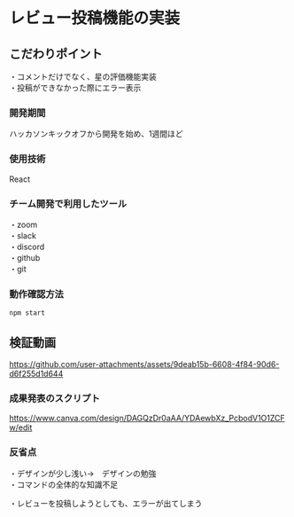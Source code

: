 # レビュー投稿機能の実装

## こだわりポイント
・コメントだけでなく、星の評価機能実装　　　　                               　　　　　　　　　　　　　　　　　　　　　　　　　　　　　　　　　          　　　　　　　　　　　　　　　　　　　　　　　　　　　　　　
・投稿ができなかった際にエラー表示

### 開発期間
ハッカソンキックオフから開発を始め、1週間ほど
### 使用技術
React

### チーム開発で利用したツール
・zoom　　　　　　　　　　　　　　　　　　　　　　　　　　　　　　　　　　　　　　　　　　　　　　　　　　　　　　　　　　　　　　　　　　　　　　　　　　　　　　　　
・slack　　　　　　　　　　　　　　　　　　　　　　　　　　　　　　　　　　　　　　　　　　　　　　　　　　　　　　　　　　　　　　
・discord　　　　　　　　　　　　　　　　　　　　　　　　　　　　　　　　　　　　　　　　　　　　　　　　　　　　　　　　　　
・github　　　　　　　　　　　　　　　　　　　　　　　　　　　　　　　　　　　　　　　　　　　　　　　　　　　　　　　　　　　　　
・git

### 動作確認方法

```npm start```

## 検証動画
https://github.com/user-attachments/assets/9deab15b-6608-4f84-90d6-d6f255d1d644


### 成果発表のスクリプト

https://www.canva.com/design/DAGQzDr0aAA/YDAewbXz_PcbodV1O1ZCFw/edit

### 反省点
・デザインが少し浅い→　デザインの勉強　　　　　　　　　　　　　　　　　　　　　　　　　　　　　　　　　　　　　　　　　　　　　　　　　　　　　　　　　　　　　　　　　　　　　　　　　　　　　　　　　　　
・コマンドの全体的な知識不足　　　　　　　　　　　　　　　　　　　　　　　　　　　　　　　　　　　　　　　　　　　　　　　　　　　　　　　　　　　

・レビューを投稿しようとしても、エラーが出てしまう
